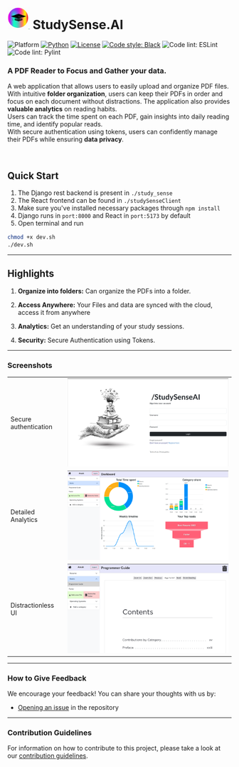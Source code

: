 # <img src="StudySenseAILogo.png" height = "50" width = "50"/> **StudySense.AI**

![Platform](https://img.shields.io/badge/Platform-Linux%20%7C%20macOS%20%7C%20Windows-informational)
[![Python](https://img.shields.io/badge/Python-%203.8%20%7C%203.9%20%7C%203.10-informational)](https://www.python.org/)
[![License](https://img.shields.io/badge/License-MIT-green)](https://github.com/gobbledy-gook/report.ai/blob/main/LICENSE)
[![Code style: Black](https://img.shields.io/badge/Code%20style-Black-000.svg)](https://github.com/psf/black)
![Code lint: ESLint](https://img.shields.io/badge/JS%20linting-ESLint-green)
![Code lint: Pylint](https://img.shields.io/badge/Py%20linting-Pylint-yellow)

### A PDF Reader to Focus and Gather your data.

A web application that allows users to easily upload and organize PDF files.
With intuitive **folder organization**, users can keep their PDFs in order and focus on each document without distractions. The application also provides **valuable analytics** on reading habits.  
Users can track the time spent on each PDF, gain insights into daily reading time, and identify popular reads.  
With secure authentication using tokens, users can confidently manage their PDFs while ensuring **data privacy**.

<br>

## **Quick Start**

1. The Django rest backend is present in `./study_sense`
2. The React frontend can be found in `./studySenseClient`
3. Make sure you've installed necessary packages through `npm install`
4. Django runs in `port:8000` and React in `port:5173` by default
5. Open terminal and run

```bash
chmod +x dev.sh
./dev.sh
```

---

## **Highlights**

1. **Organize into folders:** Can organize the PDFs into a folder.

2. **Access Anywhere:** Your Files and data are synced with the cloud, access it from anywhere

3. **Analytics:** Get an understanding of your study sessions.

4. **Security:** Secure Authentication using Tokens.

---

### Screenshots
|                   |              |
| ---------------------------- | ---------------------- |
| Secure authentication        | ![Screenshot 1](./assets/shot1.png) |
| Detailed Analytics           | ![Screenshot 2](./assets/dashboard.png) |
| Distractionless UI           | ![Screenshot 3](./assets/shot2.png) |


---

### How to Give Feedback

We encourage your feedback! You can share your thoughts with us by:

- [Opening an issue](./issues) in the repository

---

### Contribution Guidelines

For information on how to contribute to this project, please take a look at our [contribution guidelines](./CONTRIBUTING.md).
